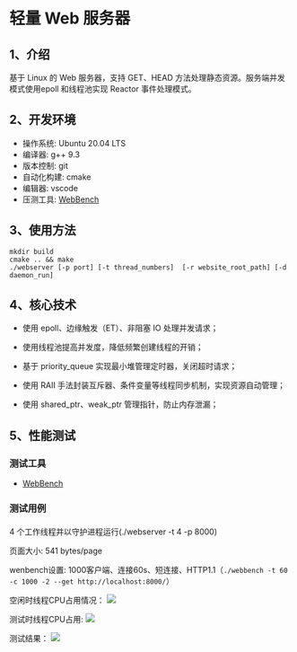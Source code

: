 # 轻量 Web 服务器
## 1、介绍
基于 Linux 的 Web 服务器，支持 GET、HEAD 方法处理静态资源。服务端并发模式使用epoll 和线程池实现 Reactor 事件处理模式。

## 2、开发环境
- 操作系统: Ubuntu 20.04 LTS
- 编译器: g++ 9.3
- 版本控制: git
- 自动化构建: cmake
- 编辑器: vscode
- 压测工具: [WebBench](https://github.com/EZLippi/WebBench)

## 3、使用方法
```
mkdir build
cmake .. && make
./webserver [-p port] [-t thread_numbers]  [-r website_root_path] [-d daemon_run]
```

## 4、核心技术
- 使用 epoll、边缘触发（ET）、非阻塞 IO 处理并发请求；

- 使用线程池提高并发度，降低频繁创建线程的开销；

- 基于 priority_queue 实现最小堆管理定时器，关闭超时请求；

- 使用 RAII 手法封装互斥器、条件变量等线程同步机制，实现资源自动管理；

- 使用 shared_ptr、weak_ptr 管理指针，防止内存泄漏；


## 5、性能测试
### 测试工具
- [WebBench](https://github.com/EZLippi/WebBench)

### 测试用例
#### 
4 个工作线程并以守护进程运行(./webserver -t 4 -p 8000)

页面大小: 541 bytes/page

wenbench设置: 1000客户端、连接60s、短连接、HTTP1.1（`./webbench -t 60 -c 1000 -2 --get http://localhost:8000/`）

空闲时线程CPU占用情况：
![](https://cdn.jsdelivr.net/gh/Kevinnan-teen/CDN/image-20210817102938869.png)

测试时线程CPU占用:
![](https://cdn.jsdelivr.net/gh/Kevinnan-teen/CDN/image-20210817103008711.png)

测试结果：
![](https://cdn.jsdelivr.net/gh/Kevinnan-teen/CDN/image-20210817102718587.png)
